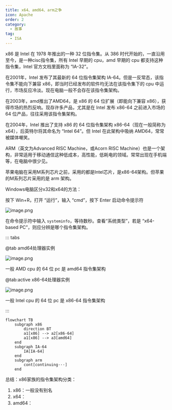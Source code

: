 ```yaml
---
title: x64、amd64、arm之争
icon: Apache
order: 2
category:
  - 故事
tag:
  - ISA
---
```


x86 是 Intel 在 1978 年推出的一种 32 位指令集。从 386 时代开始的，一直沿用至今，是一种cisc指令集，所有 Intel 早期的 cpu，amd 早期的 cpu 都支持这种指令集，Intel 官方文档里面称为 “IA-32”。

在2001年，Intel 发布了其最新的 64 位指令集架构 IA-64。但是一反常态，该指令集不能向下兼容 x86，即当时已经发布的软件均无法在该指令集下的 cpu 中运行，市场反应冷淡。现在电脑一般不会存在该指令集架构。

在2003年，amd推出了AMD64，是 x86 的 64 位扩展（即能向下兼容 x86），获得市场的热烈反响。现存许多产品，尤其是在 Intel 发布 x86-64 之前进入市场的 64 位产品，往往采用该指令集架构。

在2004年，Intel 推出了支持 x86 的 64 位指令集架构 x86-64（现在一般简称为x64），后英特尔将其命名为 “Intel 64”。但 Intel 在此架构中吸纳 AMD64，常常被媒体嘲笑。

ARM（英文为Advanced RISC Machine，或Acorn RISC Machine）也是一个架构，非常适用于移动通信这种低成本，高性能，低耗电的领域。常常出现在手机端等，在电脑中很少见。

苹果电脑在采用M系列芯片之前，采用的都是Intel芯片，是x86-64架构。但苹果的M系列芯片采用的是 arm 架构。


Windows电脑区分x32和x64的方法：

按下 Win+R，打开 “运行”，输入 “cmd”，按下 Enter 启动命令提示符

![image.png](https://cdn.jsdelivr.net/gh/shenbourne/Image-Hosting-Service@main/blog/202402160407495.png)

在命令提示符中输入 `systeminfo`，等待数秒。查看“系统类型”，若是 “x64-based PC”，则应分辨是哪个指令集架构。

::: tabs

@tab amd64处理器实例

![image.png](https://cdn.jsdelivr.net/gh/shenbourne/Image-Hosting-Service@main/blog/202402160411994.png)

一般 AMD cpu 的 64 位 pc 是 amd64 指令集架构

@tab:active x86-64处理器实例

![image.png](https://cdn.jsdelivr.net/gh/shenbourne/Image-Hosting-Service@main/blog/202402160409577.png)

一般 Intel cpu 的 64 位 pc 是 x86-64 指令集架构

:::

```mermaid
flowchart TB
	subgraph x86
		direction BT
		a1[x86] --> a2[x86-64]
		a1[x86] --> a3[amd64]
	end
	subgraph IA-64
		IA[IA-64]
	end
	subgraph arm
		cont[continuing···]
	end
```



总结：x86家族的指令集架构分类：

1. x86：一般没有别名
2. x64：
3. amd64：



